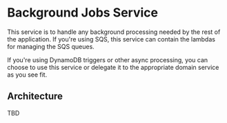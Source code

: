 # Background Jobs Service

This service is to handle any background processing needed by the rest of the application. If you're using SQS, this service can contain the lambdas for managing the SQS queues.

If you're using DynamoDB triggers or other async processing, you can choose to use this service or delegate it to the appropriate domain service as you see fit.

## Architecture

TBD
